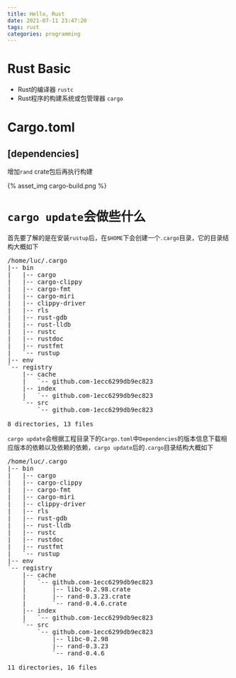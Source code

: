 ```yaml
---
title: Hello, Rust
date: 2021-07-11 23:47:20
tags: rust
categories: programming
---
```


# Rust Basic

- Rust的编译器 `rustc`
- Rust程序的构建系统或包管理器 `cargo`

# Cargo.toml
## [dependencies]
增加`rand` crate包后再执行构建

{% asset_img cargo-build.png %}

# `cargo update`会做些什么
首先要了解的是在安装`rustup`后，在`$HOME`下会创建一个`.cargo`目录，它的目录结构大概如下

<pre>
/home/luc/.cargo
|-- bin
|   |-- cargo
|   |-- cargo-clippy
|   |-- cargo-fmt
|   |-- cargo-miri
|   |-- clippy-driver
|   |-- rls
|   |-- rust-gdb
|   |-- rust-lldb
|   |-- rustc
|   |-- rustdoc
|   |-- rustfmt
|   `-- rustup
|-- env
`-- registry
    |-- cache
    |   `-- github.com-1ecc6299db9ec823
    |-- index
    |   `-- github.com-1ecc6299db9ec823
    `-- src
        `-- github.com-1ecc6299db9ec823

8 directories, 13 files
</pre>

`cargo update`会根据工程目录下的`Cargo.toml`中`Dependencies`的版本信息下载相应版本的依赖以及依赖的依赖，`cargo update`后的`.cargo`目录结构大概如下

<pre>
/home/luc/.cargo
|-- bin
|   |-- cargo
|   |-- cargo-clippy
|   |-- cargo-fmt
|   |-- cargo-miri
|   |-- clippy-driver
|   |-- rls
|   |-- rust-gdb
|   |-- rust-lldb
|   |-- rustc
|   |-- rustdoc
|   |-- rustfmt
|   `-- rustup
|-- env
`-- registry
    |-- cache
    |   `-- github.com-1ecc6299db9ec823
    |       |-- libc-0.2.98.crate
    |       |-- rand-0.3.23.crate
    |       `-- rand-0.4.6.crate
    |-- index
    |   `-- github.com-1ecc6299db9ec823
    `-- src
        `-- github.com-1ecc6299db9ec823
            |-- libc-0.2.98
            |-- rand-0.3.23
            `-- rand-0.4.6

11 directories, 16 files
</pre>
